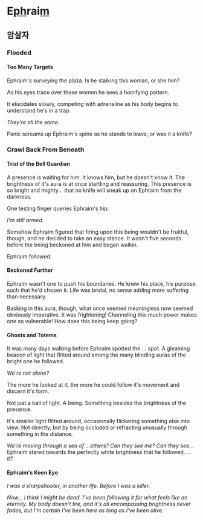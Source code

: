 # E[ph](/major/_8)rai[m](/major/_4)

## 암살자

### Flooded

#### Too Many Targets

Ephraim's surveying the plaza. Is he stalking this woman, or she him? 

As his eyes trace over these women he sees a horrifying pattern. 

It elucidates slowly, competing with adrenaline as his body begins to understand he's in a trap. 

*They're all the same.*

Panic screams up Ephraim's spine as he stands to leave, or was it a knife?

### Crawl Back From Beneath

#### Trial of the Bell Guardian

A presence is waiting for him. It knows him, but he doesn't know it. The brightness of it's aura is at once startling and reassuring. This presence is so bright and mighty... that no knife will sneak up on Ephraim from the darkness.

One testing finger queries Ephraim's hip. 

*I'm still armed.*

Somehow Ephraim figured that firing upon this being wouldn't be fruitful, though, and he decided to take an easy stance. It wasn't five seconds before the being beckoned at him and began walkin. 

Ephraim followed. 

#### Beckoned Further

Ephraim wasn't one to push his boundaries. He knew his place, his purpose such that he'd chosen it. Life was brutal, no sense adding more suffering than necessary. 

Basking in this aura, though, what once seemed meaningless now seemed obviously imperative. It was frightening! Channeling this much power makes one so vulnerable! How does this being keep going?

#### Ghosts and Totems

It was many days walking before Ephraim spotted the ... spot. A gleaming beacon of light that flitted around among the many blinding auras of the bright one he followed. 

*We're not alone?*

The more he looked at it, the more he could follow it's movement and discern it's form. 

Not just a ball of light. A being. Something besides the brightness of the presence. 

It's smaller light flitted around, occasionally flickering something else into view. Not directly, but by being occluded or refracting unusually through something in the distance. 

*We're moving through a sea of ...others? Can they see me? Can they see...* Ephraim stared towards the perfectly white brightness that he followed. *... it?*

#### Ephraim's Keen Eye

*I was a sharpshooter, in another life. Before I was a killer.*

*Now... I think I might be dead. I've been following it for what feels like an eternity. My body doesn't tire, and it's all encompassing brightness never fades, but I'm certain I've been here as long as I've been alive.*